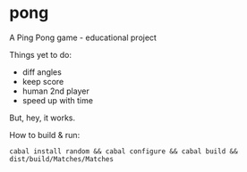 # pong
A Ping Pong game - educational project

Things yet to do:
* diff angles 
* keep score
* human 2nd player
* speed up with time

But, hey, it works.

How to build & run:

`cabal install random && cabal configure && cabal build && dist/build/Matches/Matches`
